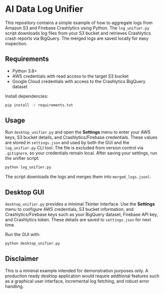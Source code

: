 # AI Data Log Unifier

This repository contains a simple example of how to aggregate logs from Amazon S3 and Firebase Crashlytics using Python. The `log_unifier.py` script downloads log files from your S3 bucket and retrieves Crashlytics crash reports via BigQuery. The merged logs are saved locally for easy inspection.

## Requirements

- Python 3.8+
- AWS credentials with read access to the target S3 bucket
- Google Cloud credentials with access to the Crashlytics BigQuery dataset

Install dependencies:

```bash
pip install -r requirements.txt
```

## Usage

Run `desktop_unifier.py` and open the **Settings** menu to enter your AWS keys, S3 bucket details, and Crashlytics/Firebase credentials. These values are stored in `settings.json` and used by both the GUI and the `log_unifier.py` CLI tool. The file is excluded from version control via `.gitignore`, so your credentials remain local. After saving your settings, run the unifier script:

```bash
python log_unifier.py
```

The script downloads the logs and merges them into `merged_logs.jsonl`.

## Desktop GUI

`desktop_unifier.py` provides a minimal Tkinter interface. Use the **Settings** menu to configure AWS credentials, S3 bucket information, and Crashlytics/Firebase keys such as your BigQuery dataset, Firebase API key, and Crashlytics token. These details are saved to `settings.json` for next time.

Run the GUI with:

```bash
python desktop_unifier.py
```

## Disclaimer

This is a minimal example intended for demonstration purposes only. A production ready desktop application would require additional features such as a graphical user interface, incremental log fetching, and robust error handling.
